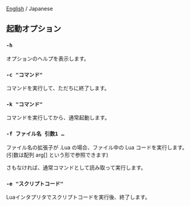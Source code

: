 [English](./02-Options_en.md) / Japanese

## 起動オプション

### `-h`

オプションのヘルプを表示します。

### `-c "コマンド"`

コマンドを実行して、ただちに終了します。

### `-k "コマンド"`

コマンドを実行してから、通常起動します。

### `-f ファイル名 引数1 …`

ファイル名の拡張子が .Lua の場合、ファイル中の Lua コードを実行します。
(引数は配列 arg[] という形で参照できます)

さもなければ、通常コマンドとして読み取って実行します。


### `-e "スクリプトコード"`

Luaインタプリタでスクリプトコードを実行後、終了します。

<!-- set:fenc=utf8: -->
